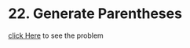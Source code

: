 # 22. Generate Parentheses
[click Here](https://leetcode.com/problems/generate-parentheses/) to see the problem

